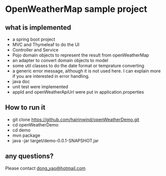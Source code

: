 # OpenWeatherMap sample project

## what is implemented
- a spring boot project
- MVC and Thymeleaf to do the UI
- Controller and Service
- Pojo domain objects to represent the result from openWeatherMap
- an adapter to convert domain objects to model
- some util classes to do the date format or temprature converting
- a generic error message, although it is not used here. I can explain more if you are interested in error handling.
- java doc
- unit test were implemented
- appId and openWeatherApiUrl were put in application.properties

## How to run it 
- git clone https://github.com/hairinwind/openWeatherDemo.git
- cd openWeatherDemo
- cd demo
- mvn package
- java -jar target/demo-0.0.1-SNAPSHOT.jar

## any questions?
Please contact dong_yao@hotmail.com